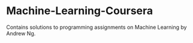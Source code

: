# Machine-Learning-Coursera
Contains solutions to programming assignments on Machine Learning by Andrew Ng.
